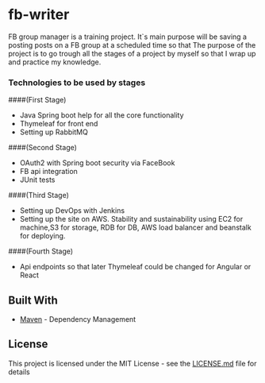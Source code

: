 # fb-writer
FB group manager is a training project. It`s main purpose will be saving a posting posts on a FB group at a scheduled time so that
The purpose of the project is to go trough all the stages of a project by myself so that I wrap up and practice my knowledge.  
### Technologies to be used by stages

####(First Stage)
* Java Spring boot help for all the core functionality
* Thymeleaf for front end
* Setting up RabbitMQ 

####(Second Stage)
* OAuth2 with Spring boot security via FaceBook
* FB api integration
* JUnit tests

####(Third Stage)
* Setting up DevOps with Jenkins
* Setting up the site on AWS. Stability and sustainability using EC2 for machine,S3 for storage, RDB for DB, AWS load balancer and beanstalk for deploying.  

####(Fourth Stage)
* Api endpoints so that later Thymeleaf could be changed for Angular or React 


## Built With

* [Maven](https://maven.apache.org/) - Dependency Management

## License

This project is licensed under the MIT License - see the [LICENSE.md](LICENSE.md) file for details